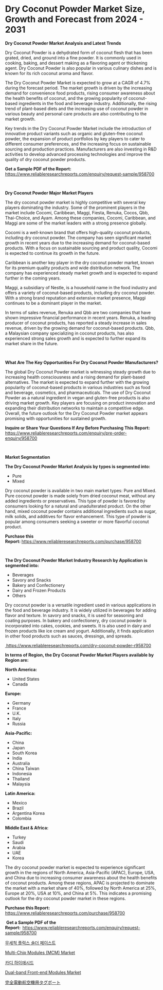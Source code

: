 <p><h1>Dry Coconut Powder Market Size, Growth and Forecast from 2024 - 2031</h1></p><p><strong>Dry Coconut Powder Market Analysis and Latest Trends</strong></p>
<p><p>Dry Coconut Powder is a dehydrated form of coconut flesh that has been grated, dried, and ground into a fine powder. It is commonly used in cooking, baking, and dessert making as a flavoring agent or thickening agent. Dry Coconut Powder is also popular in various culinary dishes and is known for its rich coconut aroma and flavor.</p><p>The Dry Coconut Powder Market is expected to grow at a CAGR of 4.7% during the forecast period. The market growth is driven by the increasing demand for convenience food products, rising consumer awareness about the health benefits of coconut, and the growing popularity of coconut-based ingredients in the food and beverage industry. Additionally, the rising trend of plant-based diets and the increasing use of coconut powder in various beauty and personal care products are also contributing to the market growth.</p><p>Key trends in the Dry Coconut Powder Market include the introduction of innovative product variants such as organic and gluten-free coconut powder, the expansion of product portfolios by key players to cater to different consumer preferences, and the increasing focus on sustainable sourcing and production practices. Manufacturers are also investing in R&D activities to develop advanced processing technologies and improve the quality of dry coconut powder products.</p></p>
<p><strong>Get a Sample PDF of the Report:&nbsp;</strong> <a href="https://www.reliableresearchreports.com/enquiry/request-sample/958700">https://www.reliableresearchreports.com/enquiry/request-sample/958700</a></p>
<p>&nbsp;</p>
<p><strong>Dry Coconut Powder Major Market Players</strong></p>
<p><p>The dry coconut powder market is highly competitive with several key players dominating the industry. Some of the prominent players in the market include Cocomi, Caribbean, Maggi, Fiesta, Renuka, Cocos, Qbb, Thai-Choice, and Ayam. Among these companies, Cocomi, Caribbean, and Maggi are some of the market leaders with a strong presence globally.</p><p>Cocomi is a well-known brand that offers high-quality coconut products, including dry coconut powder. The company has seen significant market growth in recent years due to the increasing demand for coconut-based products. With a focus on sustainable sourcing and product quality, Cocomi is expected to continue its growth in the future.</p><p>Caribbean is another key player in the dry coconut powder market, known for its premium quality products and wide distribution network. The company has experienced steady market growth and is expected to expand further in the coming years.</p><p>Maggi, a subsidiary of Nestle, is a household name in the food industry and offers a variety of coconut-based products, including dry coconut powder. With a strong brand reputation and extensive market presence, Maggi continues to be a dominant player in the market.</p><p>In terms of sales revenue, Renuka and Qbb are two companies that have shown impressive financial performance in recent years. Renuka, a leading producer of coconut products, has reported a steady increase in sales revenue, driven by the growing demand for coconut-based products. Qbb, a Malaysian company specializing in coconut products, has also experienced strong sales growth and is expected to further expand its market share in the future.</p></p>
<p>&nbsp;</p>
<p><strong>What Are The Key Opportunities For Dry Coconut Powder Manufacturers?</strong></p>
<p><p>The global Dry Coconut Powder market is witnessing steady growth due to increasing health consciousness and a rising demand for plant-based alternatives. The market is expected to expand further with the growing popularity of coconut-based products in various industries such as food and beverage, cosmetics, and pharmaceuticals. The use of Dry Coconut Powder as a natural ingredient in vegan and gluten-free products is also driving market growth. Key players are focusing on product innovation and expanding their distribution networks to maintain a competitive edge. Overall, the future outlook for the Dry Coconut Powder market appears promising with opportunities for sustained growth.</p></p>
<p><strong>Inquire or Share Your Questions If Any Before Purchasing This Report:</strong> <a href="https://www.reliableresearchreports.com/enquiry/pre-order-enquiry/958700">https://www.reliableresearchreports.com/enquiry/pre-order-enquiry/958700</a></p>
<p>&nbsp;</p>
<p><strong>Market Segmentation</strong></p>
<p><strong>The Dry Coconut Powder Market Analysis by types is segmented into:</strong></p>
<p><ul><li>Pure</li><li>Mixed</li></ul></p>
<p><p>Dry coconut powder is available in two main market types: Pure and Mixed. Pure coconut powder is made solely from dried coconut meat, without any added ingredients or preservatives. This type of powder is favored by consumers looking for a natural and unadulterated product. On the other hand, mixed coconut powder contains additional ingredients such as sugar, milk solids, and additives for flavor enhancement. This type of powder is popular among consumers seeking a sweeter or more flavorful coconut product.</p></p>
<p><strong>Purchase this Report:&nbsp;</strong><a href="https://www.reliableresearchreports.com/purchase/958700">https://www.reliableresearchreports.com/purchase/958700</a></p>
<p>&nbsp;</p>
<p><strong>The Dry Coconut Powder Market Industry Research by Application is segmented into:</strong></p>
<p><ul><li>Beverages</li><li>Savory and Snacks</li><li>Bakery and Confectionery</li><li>Dairy and Frozen Products</li><li>Others</li></ul></p>
<p><p>Dry coconut powder is a versatile ingredient used in various applications in the food and beverage industry. It is widely utilized in beverages for adding flavor and texture. In savory and snacks, it is used for seasoning and coating purposes. In bakery and confectionery, dry coconut powder is incorporated into cakes, cookies, and sweets. It is also used in dairy and frozen products like ice cream and yogurt. Additionally, it finds application in other food products such as sauces, dressings, and spreads.</p></p>
<p><a href="https://www.reliableresearchreports.com/dry-coconut-powder-r958700">&nbsp;https://www.reliableresearchreports.com/dry-coconut-powder-r958700</a></p>
<p><strong>In terms of Region, the Dry Coconut Powder Market Players available by Region are:</strong></p>
<p>
    <p> <strong> North America: </strong>
        <ul>
            <li>United States</li>
            <li>Canada</li>
        </ul>
        </p> 
    <p> <strong> Europe: </strong>
        <ul>
            <li>Germany</li>
            <li>France</li>
            <li>U.K.</li>
            <li>Italy</li>
            <li>Russia</li>
        </ul>
        </p> 
    <p> <strong> Asia-Pacific: </strong>
        <ul>
            <li>China</li>
            <li>Japan</li>
            <li>South Korea</li>
            <li>India</li>
            <li>Australia</li>
            <li>China Taiwan</li>
            <li>Indonesia</li>
            <li>Thailand</li>
            <li>Malaysia</li>
        </ul>
        </p> 
    <p> <strong> Latin America: </strong>
        <ul>
            <li>Mexico</li>
            <li>Brazil</li>
            <li>Argentina Korea</li>
            <li>Colombia</li>
        </ul>
        </p> 
    <p> <strong> Middle East & Africa: </strong>
        <ul>
            <li>Turkey</li>
            <li>Saudi</li>
            <li>Arabia</li>
            <li>UAE</li>
            <li>Korea</li>
        </ul>
    </p>
    </p>
<p><p>The dry coconut powder market is expected to experience significant growth in the regions of North America, Asia-Pacific (APAC), Europe, USA, and China due to increasing consumer awareness about the health benefits of coconut products. Among these regions, APAC is projected to dominate the market with a market share of 40%, followed by North America at 25%, Europe at 20%, USA at 10%, and China at 5%. This indicates a promising outlook for the dry coconut powder market in these regions.</p></p>
<p><strong>Purchase this Report: </strong><a href="https://www.reliableresearchreports.com/purchase/958700">https://www.reliableresearchreports.com/purchase/958700</a></p>
<p>&nbsp;<strong>Get a Sample PDF of the Report:&nbsp;&nbsp;</strong><a href="https://www.reliableresearchreports.com/enquiry/request-sample/958700">https://www.reliableresearchreports.com/enquiry/request-sample/958700</a></p>
<p><strong></strong></p>
<p><p><a href="https://medium.com/@josefarice/%EB%85%B8-%ED%81%B4%EB%A6%B0-%ED%94%8C%EB%9F%AD%EC%8A%A4-%EC%86%94%EB%8D%94-%ED%8E%98%EC%9D%B4%EC%8A%A4%ED%8A%B8-%EC%8B%9C%EC%9E%A5-%EC%A1%B0%EC%82%AC-%EB%B0%8F-%EC%82%B0%EC%97%85-%EC%A7%84%ED%99%94-%EB%B0%8F-2031%EB%85%84%EA%B9%8C%EC%A7%80%EC%9D%98-%EC%98%88%EC%B8%A1-9a7bde3c08d8">무세척 플럭스 솔더 페이스트</a></p><p><a href="https://github.com/shahriarnajimjoy333/Market-Research-Report-List-1/blob/main/multi-chip-modules-mcm-market.md">Multi-Chip Modules (MCM) Market</a></p><p><a href="https://github.com/Maeennan456456/Market-Research-Report-List-2/blob/main/5820119159973.md">카디 하이애시드</a></p><p><a href="https://github.com/emnqcawl19/Market-Research-Report-List-1/blob/main/dual-band-front-end-modules-market.md">Dual-band Front-end Modules Market</a></p><p><a href="https://github.com/MacyOrn/Market-Research-Report-List-1/blob/main/5390119150074.md">完全電動航空機用タグボート</a></p></p>